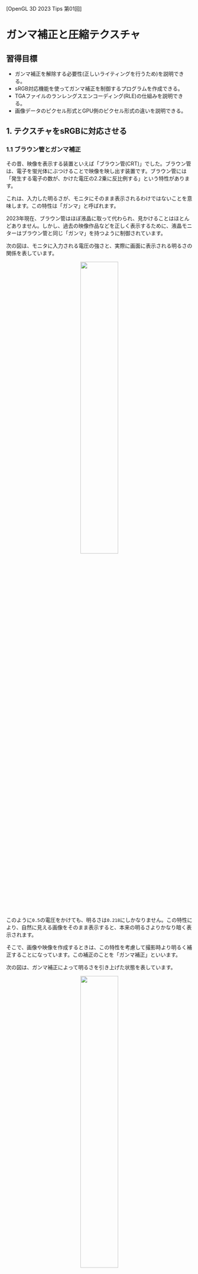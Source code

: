 [OpenGL 3D 2023 Tips 第01回]

# ガンマ補正と圧縮テクスチャ

## 習得目標

* ガンマ補正を解除する必要性(正しいライティングを行うため)を説明できる。
* sRGB対応機能を使ってガンマ補正を制御するプログラムを作成できる。
* TGAファイルのランレングスエンコーディング(RLE)の仕組みを説明できる。
* 画像データのピクセル形式とGPU側のピクセル形式の違いを説明できる。

## 1. テクスチャをsRGBに対応させる

### 1.1 ブラウン管とガンマ補正

その昔、映像を表示する装置といえば「ブラウン管(CRT)」でした。ブラウン管は、電子を蛍光体にぶつけることで映像を映し出す装置です。ブラウン管には「発生する電子の数が、かけた電圧の2.2乗に反比例する」という特性があります。

これは、入力した明るさが、モニタにそのまま表示されるわけではないことを意味します。この特性は「ガンマ」と呼ばれます。

2023年現在、ブラウン管はほぼ液晶に取って代わられ、見かけることはほとんどありません。しかし、過去の映像作品などを正しく表示するために、液晶モニターはブラウン管と同じ「ガンマ」を持つように制御されています。

<div style="page-break-after: always"></div>

次の図は、モニタに入力される電圧の強さと、実際に画面に表示される明るさの関係を表しています。

<p align="center">
<img src="images/tips_01_gamma_curve_0.png" width="45%" />
</p>

このように`0.5`の電圧をかけても、明るさは`0.218`にしかなりません。この特性により、自然に見える画像をそのまま表示すると、本来の明るさよりかなり暗く表示されます。

そこで、画像や映像を作成するときは、この特性を考慮して撮影時より明るく補正することになっています。この補正のことを「ガンマ補正」といいます。

次の図は、ガンマ補正によって明るさを引き上げた状態を表しています。

<p align="center">
<img src="images/tips_01_gamma_curve_1.png" width="45%" />
</p>

ガンマ補正した明るさをブラウン管に入力することで、カーブが相殺しあって正しい明るさ(点線)で表示することができます。

### 1.2 ガンマ補正の問題点

単に画像を表示するだけの場合、ガンマを気にすることはありません。というのは、画像や映像の制作に使うモニターも同じガンマを持っているからです。

ガンマが同じモニターを使って作成されたデータの場合、ガンマ補正の存在に気づくことはありませんし、気にする必要もありません。

問題は、画像を編集したり、3Dグラフィックスのように、ライトを物理的な計算によって表現する場合です。例えば明るさ`1.0`と`0.0`の平均を計算すると、結果は`0.5`になります。

しかし、`0.5`をモニターに表示すると、ガンマによって明るさは`0.218`相当になってしまい、意図した中間の明るさにはなりません。

これはOpenGLのライトの計算にも影響します。物理的にはライトからの距離の2乗で明るさが低下します。例えば距離10mで明るさが`1.0`になるライトがあったとすると、距離14mでは約半分の`0.5`になるはずです。

しかし、`0.5`をモニターに入力すると、ガンマにより`0.218`として表示されてしまいます。このため、物理的に正しい明るさで表示することができません。

これまで気づいていなかっただけで、みなさんが作成したプログラムも、物理的に正しい明るさで表示できていなかったのです。

以下の比較画像で分かるように、これまでの描画手順では、光が暗くなるにつれて急速に明るさが失われます。それに対して、ガンマ補正を行った場合は、明るさの減衰がゆるやかになり、より自然に明るさが変化しているように見えます。

<p align="center">
<img src="images/tips_01_without_gamma_collection.jpg" width="33%" /> <img src="images/tips_01_with_gamma_collection.jpg" width="33%" /><br>
[左=ガンマ補正なし(急に暗くなる) 右=ガンマ補正あり(徐々に暗くなる)]
</p>

>アンビエントライトの明るさを設定するとき、意図したような明るさにするには、かなり明るめの値を指定しなければならなかった経験があるかと思います。それは実は、ガンマのためだったのです。

ガンマは全てのモニターに共通する特性で、無効化することはできません。しかし、正しい明るさを計算するにはガンマ補正をなんとかする必要があります。

そこで、以下の手順で正しい明るさの計算を行います。

>1. 逆ガンマ補正を行ってテクスチャを本来の明るさに戻す。
>2. シェーダで明るさの計算を行う。
>3. フレームバッファに描き込む際にガンマ補正をやりなおす。

このように、シェーダの処理前にテクスチャのガンマ補正を解除し、フレームバッファに書き込む際に再びガンマ補正を行うことで、明るさを適切に計算できます。

OpenGLでこの手順を実行するには、「シェーダで上記の手順を実行する」か、「sRGB対応フレームバッファとsRGB対応テクスチャを使う」という2種類の方法があります。

>**【sRGBって？】**<br>
>sRGBは色の表し方を決める「色空間」の定義のひとつで、液晶モニターやカメラで使用されている国際標準規格です。

後者の方法は、GPUが自動的に行なってくれるために速度面で有利なうえ、設定の手間もそれほどかかりません。そのため、sRGBに対応していない古いハードウェアを除くと、後者のsRGB対応機能を使う方法が一般的です。

本テキストでも「sRGB対応フレームバッファとsRGB対応テクスチャを使う」方法を採用します。

### 1.3 TextureクラスをsRGBに対応させる

「sRGB(エス・アールジービー)」は、国際的な色の標準規格のひとつです。2023年現在、ほとんどのデジタル映像機器がこの規格に対応しています。このsRGB規格にはガンマ補正の方法も含まれます。

OpenGLもsRGB規格に対応しており、以下の2つの機能を実装しています。

>* テクスチャのガンマ補正を解除する。
>* フレームバッファに書き込むときにガンマ補正を行う。

この2つの機能を適切に使うことで、明るさの計算を正しく行えるようになります。

テクスチャのガンマ補正を解除するには、テクスチャのGPU側のピクセル形式として以下のいすれかを指定します。

>* `GL_SRGB8`
>* `GL_SRGB8_ALPHA8`

これらのテクスチャ形式では、作成したテクスチャをシェーダーで読み込むときに、自動的にガンマ補正が解除されます。

ただし、ガンマ補正の解除を行ってはいけない画像もあるため、常にこれらの定数を使うわけにはいきません。これには以下のような画像が挙げられます。

>* 法線マップテクスチャ
>* 表面の滑らかさを表すスムースネステクスチャ
>* 金属・非金属を表すメタルネステクスチャ

このようなテクスチャに記録されている値は、従来の意味での色を表すデータではありません。そのため、ガンマ補正をかけてはいけません。

ガンマ補正された色は「ガンマ色空間(いろくうかん)」、ガンマ補正されていない色は「リニア色空間」と呼ばれます。

ガンマ色空間のテクスチャを扱うには、これまでに定義した全てのテクスチャ作成関数を、ガンマ色空間に対応させる必要があります。`Texture.h`を開き、`Texture`クラスの定義を次のように変更してください。

```diff
   // テクスチャの利用目的
   enum class Usage
   {
-    for2D, // 2D描画用
-    for3D, // 3D描画用
-    forGltf, // glTF描画用
+    for2D, // 2D描画用(ガンマ色空間)
+    for3D, // 3D描画用(ガンマ色空間)
+    for3DLinear, // 3D描画用(リニア色空間)
+    forGltf, // glTF描画用(ガンマ色空間)
+    forGltfLinear, // glTF描画用(リニア色空間)
   };
 
   // テクスチャを作成
   static TexturePtr Create(
-    const std::string& filename, GLenum filterMode = GL_NEAREST,
-    Usage usage = Usage::for2D);
+    const std::string& filename, GLenum filterMode, Usage usage);
   static TexturePtr Create(
     const char* name, GLint width, GLint height,
-    GLenum internalFormat = GL_RGBA8, GLenum filterMode = GL_NEAREST);
+    GLenum internalFormat, GLenum filterMode);
 
   // コンストラクタ、デストラクタ
   explicit Texture(const std::string& filename, GLenum filterMode = GL_NEAREST,
     Usage usage = Usage::for2D);
   Texture(const char* name, GLint width, GLint height,
-    GLenum internalFormat = GL_RGBA8, GLenum filterMode = GL_NEAREST);
+    GLenum internalFormat, GLenum filterMode);
   ~Texture();
```

`Usage`(ユーセージ)列挙型には`for3DLinear`(フォー・スリーディー・リニア)と
`forGltfLinear`(フォー・ジーエルティーエフ・リニア)いう列挙値を追加しました。

リニア色空間のテクスチャを作成する場合は、これらの列挙値を指定します。

それから、デフォルト引数を削除していることに注意してください。このプログラムのデフォルト引数は、元々は古いプログラムを変更せずに動作させるために定義したものです。

しかし、本来は暗黙の定義を使わず、すべてのプログラムで適切な引数を指定するべきです。<br>そこで、テクスチャ作成関数の総点検が必要となるこの機会に、デフォルト引数を削除することにしました。

次に関数の定義を変更します。まず`forGltfLinear`の場合にテクスチャの反転方向を逆にします。`Texture.cpp`を開き、ファイル名を引数に取る`Texture`コンストラクタの定義を次のように変更してください。

```diff
   // OpenGLは画像データを「下から上」に格納するルールになっているので、
   // TGAが「上から下」に格納されている場合は画像を上下反転する。
   bool topToBottom = header[17] & 0x20;
-  if (usage == Usage::for2D || usage == Usage::forGltf
+  if (usage == Usage::for2D ||
+    usage == Usage::forGltf ||
+    usage == Usage::forGltfLinear) {
     topToBottom = !topToBottom; // 2D画像またはglTF用の場合は反転方向を逆にする
   }
```

次に、用途によって`GL_RGBA8`と`GL_SRGB8_ALPHA8`を使い分けるようにします。テクスチャを作成するプログラムを次のように変更してください。

```diff
     }
     img.swap(tmp);
   }
+
+  // ピクセル形式を選択
+  GLenum gpuFormat = GL_SRGB8_ALPHA8;
+  if (usage == Usage::for3DLinear || usage == Usage::forGltfLinear) {
+    gpuFormat = GL_RGBA8;
+  }

   // テクスチャを作成
   glCreateTextures(GL_TEXTURE_2D, 1, &tex);
-  glTextureStorage2D(tex, 1, GL_RGBA8, width, height);
+  glTextureStorage2D(tex, 1, gpuFormat, width, height);
   glTextureSubImage2D(tex, 0, 0, 0, width, height,
     GL_BGRA, GL_UNSIGNED_BYTE, img.data());
```

<div style="page-break-after: always"></div>

>**【名前がSRGBA8ではない理由】**<br>
>それは、ガンマ色空間なのはRGB成分だけで、アルファ成分は線形(リニア)の値だからです。つまり、RGBとアルファで性質が異なることを示すためです。<br>
>以下のURLの`Issues 3`に説明があります。<br>
>`https://registry.khronos.org/OpenGL/extensions/EXT/EXT_texture_sRGB.txt`

### 1.4 MeshBufferクラスをsRGBに対応させる

続いて、`MeshBuffer`クラスをsRGBに対応させます。といっても、変更点は2箇所だけです。

ひとつめは`LoadMTL`関数内の法線テクスチャを読み込むところです。前述したように法線テクスチャはリニア色空間で定義されるため、`for3DLinear`を指定する必要があります。

`Mesh.cpp`を開き、`LoadMTL`関数の定義にある、法線テクスチャを読み込むプログラムを次のように変更してください。

```diff
     if (textureName[0] != 0) {
       pMaterial->texNormal =
         Texture::Create(foldername + textureName, GL_LINEAR,
-          Texture::Usage::for3D);
+          Texture::Usage::for3DLinear);
       continue;
     }
   }
```

もうひとつの変更箇所は、デフォルトマテリアルを作成するプログラムにあります。
`MeshBuffer`コンストラクタの定義を次のように変更してください。

```diff
   // マテリアル未設定時に使用するマテリアルを作成
   defaultMaterial = std::make_shared<Material>();
-  defaultMaterial->texBaseColor = Texture::Create("defaultTexture", 4, 4);
+  defaultMaterial->texBaseColor = Texture::Create("defaultTexture", 4, 4,
+    GL_SRGB8_ALPHA8, GL_LINEAR);
   std::vector<uint32_t> img(4 * 4, 0xff'c0'c0'c0);
   glTextureSubImage2D(*defaultMaterial->texBaseColor, 0, 0, 0,
```

sRGBに対応するため、`texBaseColor`に設定するテクスチャを`GL_SRGB8_ALPHA8`形式で作成するように変更しています。

### 1.5 EngineクラスをsRGBに対応させる

`Engine`クラスのsRGB対応では、主にフレームバッファオブジェクトの設定を行います(もちろん`Texture::Create`の引数も変更します)。

早速、テクスチャをsRGBに対応させましょう。`AddUILayer`メンバ関数の定義を次のように変更してください。

```diff
 */
 size_t Engine::AddUILayer(const char* image, GLenum filterMode, size_t reserve)
 {
-  const TexturePtr tex = Texture::Create(image, filterMode);
+  const TexturePtr tex = Texture::Create(image, filterMode, Texture::Usage::for2D);
   uiLayerList.push_back({ tex });
   uiLayerList.back().gameObjectList.reserve(reserve);
```

`Engine`クラスのテクスチャ作成の変更点はこの一箇所だけです。

次に、デフォルトフレームバッファをsRGBに対応させます。`glfwWindowHint`関数を使って、ウィンドウ作成時にsRGBを有効にします。`Initialize`メンバ関数に次のプログラムを追加してください。

```diff
   glfwWindowHint(GLFW_CONTEXT_VERSION_MAJOR, 4);
   glfwWindowHint(GLFW_CONTEXT_VERSION_MINOR, 5);
   glfwWindowHint(GLFW_OPENGL_DEBUG_CONTEXT, GLFW_TRUE);
+
+  // フレームバッファをsRGB対応にする
+  glfwWindowHint(GLFW_SRGB_CAPABLE, GLFW_TRUE);

   window = glfwCreateWindow(1280, 720, title.c_str(), nullptr, nullptr);
   if (!window) {
```

sRGB対応のフレームバッファを作成するには`GLFW_SRGB_CAPABLE`(ジーエルエフダブリュー・エスアールジービー・キャパブル)ヒントを`GLFW_TRUE`に設定します。

`GLFW_SRGB_CAPABLE`ヒントを有効にすると、、ハードウェア、OS、ドライバがsRGBに対応していれば、sRGBに対応したデフォルトフレームバッファが作成されます。

>**【sRGBは常に使えると考えて大丈夫？】**<br>
>2023年現在、sRGBを有効にできないPC環境はほぼ存在しません(最初にOpenGLのsRGB対応が提案されたのは2006年のことです)。そのため、「PCに限れば、sRGBに対応していることをチェックする必要はない」と考えてよいでしょう。
>スマホなどでも状況は同じですが、少し古い廉価版のスマホではsRGBに対応していないことがあります。

続いて、フレームバッファのガンマ補正を制御するプログラムを追加します。ガンマ補正を制御する機能には`GL_FRAMEBUFFER_SRGB`(ジーエル・フレームバッファ・エスアールジービー)というマクロ名が付けられています。

有効、無効の切り替えには`glEnable`, `glDisable`関数を使います。

よく考える必要があるのは、ガンマ補正を「有効にするタイミング」と「無効にするタイミング」です。これは以下のルールに従います。

>* sRGBに対応したフレームバッファに書き込むときは有効にする
>* それ以外は無効にする

本テキストで作成してきたプログラムの場合、sRGBに対応しているのはデフォルトフレームバッファだけです。そのため、最初はガンマ補正を無効にしておき、デフォルトフレームバッファに書き込むタイミングで有効にすればOKです。

まず、ガンマ補正を無効化するプログラムを追加しましょう。`MainLoop`メンバ関数にある、描画先をゲームウィンドウに変更するプログラムに、次のプログラムを追加してください。

```diff
     // 描画先をゲームウィンドウに変更
     glBindFramebuffer(GL_FRAMEBUFFER, *fboGameWindow);
+    glDisable(GL_FRAMEBUFFER_SRGB); // ガンマ補正を無効にする
     const vec2 viewSize = GetViewSize();
     glViewport(0, 0,
```

次に、ガンマ補正を有効化するプログラムを追加します。描画先をデフォルトフレームバッファに戻すプログラムに、次のプログラムを追加してください。

```diff
     // デフォルトフレームバッファに戻す
     glBindFramebuffer(GL_FRAMEBUFFER, 0);
+    glEnable(GL_FRAMEBUFFER_SRGB); // ガンマ補正を有効にする
     glViewport(0, 0, 1280, 720);
     glEnable(GL_BLEND);
```

これで、`Engine`クラスをsRGBに対応させることができました。

### 1.6 ParticleEmitterクラスをsRGBに対応させる

続いて`ParticleEmitter`クラスをsRGBに対応させます。やることはテクスチャ作成方法の変更だけです。`Particle.cpp`を開き、`ParticleEmitter`コンストラクタの定義を次のように変更してください。

```diff
   const ParticleParameter& pp, ParticleManager* pManager) :
   ep(ep), pp(pp), pManager(pManager), interval(1.0f / ep.emissionsPerSecond)
 {
-  texture = Texture::Create(ep.imagePath.c_str(), GL_LINEAR);
+  texture = Texture::Create(ep.imagePath.c_str(), GL_LINEAR,
+    Texture::Usage::for2D);
 }
```

`ParticleEmitter`クラスの変更点はこれだけです。

### 1.7 GltfFileBufferクラスをsRGBに対応させる

最後に、`GltfFileBuffer`クラスをsRGBに対応させます。このクラスも、やることはテクスチャの作成方法の変更だけです。

`GltfMesh.cpp`を開き、`LoadTexture`関数の定義を次のように変更してください。

```diff
   filename += ".tga";
 
   // テクスチャを読み込む
+  Texture::Usage usage = Texture::Usage::forGltfLinear;
+  if (objectName == "baseColorTexture") {
+    usage = Texture::Usage::forGltf;
+  }
-  return Texture::Create(filename.string(), GL_LINEAR, Texture::Usage::forGltf);
+  return Texture::Create(filename.string(), GL_LINEAR, usage);
 }
 
 /**
```

glTFの仕様`https://registry.khronos.org/glTF/specs/2.0/glTF-2.0.html`によると、sRGBなのは`baseColorTexture`に限られるようです。

そこで、オブジェクト名が`baseColorTexture`の場合のみ`forGltf`を指定し、それ以外は
`forGltfLinear`を指定するようにしています。

次に`GltfFileBuffer`コンストラクタの定義にある、デフォルトマテリアルを作成するプログラムを次のように変更してください。

```diff
   // デフォルトマテリアルを作成
   defaultMaterial = std::make_shared<GltfMaterial>();
   defaultMaterial->name = "<default>";
-  defaultMaterial->texBaseColor = Texture::Create("defaultTexture", 4, 4);
+  defaultMaterial->texBaseColor = Texture::Create("defaultTexture", 4, 4,
+    GL_SRGB8_ALPHA8, GL_LINEAR);
   static const uint32_t img[4 * 4] = {
     0xffff'ffff, 0xffff'ffff, 0xffff'ffff, 0xffff'ffff, 
```

これで、全てのクラスのsRGB対応が完了しました。

プログラムが書けたらビルドして実行してください。sRGB対応前よりも画面が明るくなり、全体的に柔らかな雰囲気になっていたら成功です。

<p align="center">
<img src="images/tips_01_result_0.jpg" width="45%" />
</p>

>**【1章のまとめ】**
>
>* 液晶モニタなどの表示装置は、入力データを「ガンマ補正」して画面に表示している。
>* 「ガンマ補正」されたモニタを見ながら作られた画像データは「ガンマ補正」の影響を受けるため、明るさの変化が曲線になっている。
>* 物理的に正しいライティングを行うには、明るさの変化が直線的なるように、画像のガンマ補正を解除する必要がある。
>* OpenGLで物理的に正しいライティングを行うには、sRGBに対応したフレームバッファと、sRGBに対応したテクスチャを使う。

<div style="page-break-after: always"></div>

## 2. 対応するTGAの形式を増やす

### 2.1 ランレングス・エンコーディング

現在のプログラムで扱えるTGAファイルは「32bitカラーで無圧縮(むあっしゅく)」形式のものだけです。しかし、TGAファイルには他にも様々な形式でデータを記録できます。

特に便利なのは「圧縮形式」です。圧縮形式に対応できると、アプリの容量が削減できるうえにロード時間まで短かくなります。良いことずくめです。これはもう、圧縮形式を読み込めるようにするしかありませんね。

さて、TGAの圧縮形式には「ランレングス・エンコーディング(Run Length Encoding, RLE)」が採用されています。ランレングスエンコーディングは、データ中にある連続する同じ値を「連続する個数+値」で置き換える方法です。

TGAのランレングス・エンコーディング(長いので以降は略称のRLEを使います)では、画像データを「ヘッダ」と「データ」の組として表します。この組のことを`packet`(パケット)といいます。

ヘッダは1バイトで、最上位の1ビットが「パケットID」、残りの7ビットが「データ数」となっています。つまり、ヘッダは次のようになっています。

| **bit** |  7 | 6 5 4 3 2 1 |
|:---:|:--:|:-:|
| **機能** | ID | データ数 |

パケットIDが`0`の場合は「無圧縮パケット」です。無圧縮パケットでは、ヘッダの直後に「データ数 + 1」個のピクセルデータが続きます。データを展開するときはこのデータをそのまま使います。

<table><tr><td>ヘッダ</td><td>ピクセル0</td><td>ピクセル1 </td><td>ピクセル2</td><td>...</td></tr></table>

パケットIDが、`1`なら「圧縮パケット」になります。圧縮パケットでは、ヘッダの直後に1ピクセル分のデータだけが続きます。データを展開するときはこの1ピクセルを「データ数 + 1」個複製します。

<table><tr><td>ヘッダ</td><td>ピクセル</td></tr></table>

説明はこれくらいにして、あとは実際にプログラムを書いて理解してもらいましょう。まず、画像が圧縮されているかどうかを判定しなくてはなりません。

これは、TGAヘッダの2バイト目を見ることで調べられます。`Texture.cpp`を開き、
`Texture`コンストラクタの定義にある「ヘッダ情報を読み込む」プログラムの下に、次のプログラムを追加してください。

```diff
   const size_t tgaHeaderSize = 18; // ヘッダ情報のバイト数
   uint8_t header[tgaHeaderSize];
   file.read(reinterpret_cast<char*>(header), tgaHeaderSize);
+
+  // 画像の種類を取り出す
+  // 0: 画像なし
+  // 1: インデックス(無圧縮)
+  // 2: トゥルーカラー(無圧縮)
+  // 3: 白黒(無圧縮)
+  // 9: インデックス(RLE) 
+  // 10: トゥルーカラー(RLE)
+  // 11: 白黒(RLE)
+  const int imageType = header[2];

   // ヘッダ情報から画像のサイズを取り出す
   const int width = header[12] + header[13] * 0x100;
```

次に「1ピクセルのビット数」を取り出します。ここで取得した情報は、圧縮データを展開する際に必要になります。

```diff
   // ヘッダ情報から画像のサイズを取り出す
   const int width = header[12] + header[13] * 0x100;
   const int height = header[14] + header[15] * 0x100;
+
+  // 1ピクセルのビット数を取り出す
+  const int pixelDepth = header[16];
+  const int pixelBytes = pixelDepth / 8; // 1ピクセルのバイト数

   // 画像情報を読み込む
   std::vector<char> img(
```

それでは、圧縮データの判定を行いましょう。画像情報を読み込むプログラムの下に、次のプログラムを追加してください。

```diff
   std::vector<char> img(
     std::filesystem::file_size(filename) - tgaHeaderSize);
   file.read(img.data(), img.size());
+
+  // 圧縮されている場合は展開する
+  if (imageType & 0x08) {
+    // データ展開先となるバッファを作成
+    std::vector<char> tmp(width * height * pixelBytes);
+    char* dest = tmp.data(); // 展開先のアドレス
+    const char* const end = dest + tmp.size(); // 終端アドレス
+
+    // バッファが埋まるまでループ
+    const char* packet = img.data(); // パケットのアドレス
+    while (dest < end) {
+    }
+
+    // 展開先バッファと画像データバッファを入れ替える
+    img.swap(tmp);
+  }

   // TGAヘッダ18バイト目の第5ビットは、画像データの格納方向を表す。
   //   0の場合: 下から上
```

「画像の種類」の第3ビットが`1`の場合、画像データは圧縮されています。GPUはTGAの圧縮データを扱えないため、GPUメモリにコピーする前にデータを展開しておく必要があります。

まずデータの展開先となるバッファを用意します。バッファのサイズは「画像の幅x画像の高さx1ピクセルのバイト数」で求められます。

TGAは古いデータ形式なので、総バイト数のようなデータの終端を示す情報を持ちません。そこで、「バッファがデータで埋まったら展開完了」と判断しています。

データ展開が終わったら、`swap`メンバ関数を使って、本来の画像データを指す`img`変数と、展開された画像データを指す`tmp`変数の内容を交換します。`vector`クラス同士の交換は、ポインタを入れ替えるだけなので非常に高速に行われます。

次に、パケットの種類によって処理を分けるプログラムを追加します。バッファが埋まるまでループさせるプログラムに、次のプログラムを追加してください。

```diff
     // バッファが埋まるまでループ
     const char* packet = img.data(); // パケットのアドレス
     while (dest < end) {
+      // パケットのヘッダ部からidとデータ数を取り出す
+      const int id = *packet & 0x80;
+      const int count = (*packet & 0x7f) + 1;
+      ++packet; // データ部へ移動
+
+      // IDによって分岐
+      if (id) {
+        // 圧縮パケット
+      } else {
+        // 無圧縮パケット
+      }
     }

     // 展開先バッファと画像データバッファを入れ替える
```

このプログラムは、パケットのヘッダ部にあるIDとデータ数を取り出し、IDによって処理を分岐させます。

次に、圧縮パケットを展開するプログラムを追加します。<ruby>前述<rt>ぜんじゅつ</rt></ruby>したように、圧縮パケットは1ピクセル分のデータしか持ちません。

この1ピクセルのデータを、ヘッダ部に記録された「データ数」の数だけ複製することでデータを展開します。ピクセルのバイト数は不定なため、「ピクセルをコピーするループ(1)」と「(1)をデータ数だけ実行するループ」の2重ループを使います。

「圧縮パケット」というコメントの下に、次のプログラムを追加してください。

```diff
       // IDによって分岐
       if (id) {
         // 圧縮パケット
+        // ひとつのピクセルデータをcount個複製する
+        for (int i = 0; i < count; ++i) {
+          for (int j = 0; j < pixelBytes; ++j) {
+            *dest = packet[j];
+            ++dest;
+          }
+        }
+        packet += pixelBytes;
       } else {
         // 無圧縮パケット
```

最後に、無圧縮パケットを展開します。これは簡単で、パケットのピクセルデータを展開先にコピーするだけです。「無圧縮パケット」というコメントの下に、次のプログラムを追加してください。

```diff
         packet += pixelBytes;
       } else {
         // 無圧縮パケット
+        // count個のピクセルデータをそのままコピーする
+        const int rawDataBytes = count * pixelBytes;
+        dest = std::copy(packet, packet + rawDataBytes, dest);
+        packet += rawDataBytes;
       }
     }
```

上記プログラムでは`copy`関数でデータをコピーしています。`memcpy`など他のコピー方法をでもいいのですが、C++らしさを考慮するなら、標準ライブラリの`copy`関数(または類似の
`copy_n`関数)が第一候補です。

さて、「プログラムが書けたらビルドして実行してください」と言いたいところですが、圧縮データを展開するプログラムを試すには圧縮されたTGAファイルが必要です。

残念なことに、Visual Studioには圧縮形式のTGAを作成する機能がありません。PhotoShopやGIMP、Paint.netなどは圧縮形式に対応しているので、それらのソフトで圧縮TGAファイルを作成して動作試験を行ってください。

### 2.2 32ビット以外のカラーに対応する

これまで扱ってきたTGAファイルは、32ビットの画像データだけでした。しかし、TGA形式自体は、8, 16, 24ビットの画像データも扱えるように作られています。

これらの形式にも対応しておくと、画像の性質と利用目的に応じて適切な形式を選べるようになります(あまり使う機会はないかもしれませんが)。

さまざまな形式の画像データをGPUメモリにコピーするには、`glTextureSubImage2D`関数の
`format`引数と`type`引数に対して、データ形式ごとに異なる値を指定します。

また、一部の画像データ形式はアルファ値を持ちません。アルファ値を持たない場合、GPU側のデータ形式には`GL_SRGB8_ALPHA8`ではなく`GL_SRGB8`を使うのが適切です。

それでは、ピクセルのビット数によって引数を変更できるようにしましょう。画像の上下を反転させるプログラムの下に、次のプログラムを追加してください。

```diff
       source += lineSize;
     }
     img.swap(tmp);
   }
+
+  // 「1ピクセルのビット数」からピクセル形式とデータタイプを選択
+  struct FormatData {
+    GLenum imageFormat; // 画像データのピクセル形式
+    GLenum imageType;   // 画像データの型
+    GLenum gpuFormat;   // GPU側のピクセル形式
+  };
+  constexpr FormatData formatList[] = {
+    { GL_RED,  GL_UNSIGNED_BYTE,              GL_SRGB8 },
+    { GL_BGRA, GL_UNSIGNED_SHORT_1_5_5_5_REV, GL_SRGB8_ALPHA8 },
+    { GL_BGR,  GL_UNSIGNED_BYTE,              GL_SRGB8 },
+    { GL_BGRA, GL_UNSIGNED_BYTE,              GL_SRGB8_ALPHA8 },
+  };
+  FormatData format = formatList[pixelBytes - 1];

   // ピクセル形式を選択
   GLenum gpuFormat = GL_SRGB8_ALPHA8;
```

TGAで実際に利用されているビット数は8, 16, 24, 32だけなので、バイト数に変換することで配列の添字として利用できます。

ひとつの数値によって複数のパラメータが変化する場合、変化するパラメータを配列にまとめると便利です。配列は`if`や`switch`よりもパラメータの管理がしやすく(データの増減が簡単にできる等)、プログラムも短くなるからです。

また、上記のプログラムでは`FormatData`(フォーマット・データ)構造体を定義し、パラメータをまとめて管理できるようにしています。このように、一緒に使うことが多いパラメータを構造体にまとめると、パラメータを管理しやすくなります。

次に、`format`(フォーマット)変数の値を引数に渡すように、テクスチャ作成プログラムを書き換えます。

```diff
   FormatData format = formatList[pixelBytes - 1];

   // ピクセル形式を選択
-  GLenum gpuFormat = GL_SRGB8_ALPHA8;
   if (usage == Usage::for3DLinear || usage == Usage::forGltfLinear) {
-    gpuFormat = GL_RGBA8;
+    format.gpuFormat = GL_RGBA8;
   }

   // テクスチャを作成
   glCreateTextures(GL_TEXTURE_2D, 1, &tex);
-  glTextureStorage2D(tex, 1, gpuFormat, width, height);
+  glTextureStorage2D(tex, 1, format.gpuFormat, width, height);
+
+  // GPUメモリにデータをコピー
   glTextureSubImage2D(tex, 0, 0, 0, width, height,
-    GL_BGRA, GL_UNSIGNED_BYTE, img.data());
+    format.imageFormat, format.imageType, img.data());

   // 拡大縮小フィルタを設定
   glTextureParameteri(tex, GL_TEXTURE_MAG_FILTER, filterMode);
```

これで、32ビット以外の画像形式を読み込めるようになりました。しかし、まだひとつだけ問題が残っています。次の課題を行うことでどんな問題があるかが分かるでしょう。

<div style="page-break-after: always"></div>

<pre class="tnmai_assignment">
<strong>【課題01】</strong>
適当な3Dモデルの画像のバックアップを取りなさい。
次に、Visual Studioで元の画像ファイルを開き、画像のプロパティにある「形式」を<code>16bpp BGRA5551`</code>に変更しなさい。
さらに、画像の横の長さを「奇数」に変更しなさい(例えば横が1024なら1023や1025にする)。変更したらファイルを保存しなさい。
ファイルを保存したらプログラムを実行し、形式を変更したテクスチャが3Dモデルに貼られていることを確認しなさい(表示がおかしくなっていると思います)。
</pre>

### 2.3 アラインメント

<p align="center">
<img src="images/tips_01_result_1.jpg" width="45%" />
</p>

表示が崩れる原因は、OpenGLが画像データを読み取るときに「あるルール」を使っているためです。そのルールとは「データを4バイト単位で読み取る」というものです。この読み取り単位のことを「アラインメント(Alignment, 整列)」といいます。

人間が数字や文章を書き写すとき、1文字ずつ細切れに行うより、一度に読めるだけ読んで、それをまとめて書くほうが効率的ですよね。例えば、電話番号の数字をひとつずつ書き写すより、3つか4つの数字をまとめて書き写すほうがはやく終わります。

コンピュータも突き詰めれば物理的な存在です。そのため、人間と同様に、メモリの読み書き速度を上げるために、連続したデータを一度に読み書きするという設計になっています。

この読み書きの単位が「アラインメント」というわけです。2023年現在、ほとんどのコンピューターの「アラインメント」は4バイトになっています。

ところで、一般的な画像データは「横一列のピクセルを記録したら次の列のピクセルを記録する」というようになっています。

32ビット形式の画像データの場合、1ピクセルは4バイトなので、横一列のデータ数は常にアラインメントで割り切れます。そのため、アラインメント単位でコピーを行ってもデータがずれることはありません。

ところが16ビット形式では、横幅が奇数のときにアラインメントで割り切れない長さになってしまいます。この場合、コンピューターは次の行の先頭2バイトを読み込むことで、無理やり不足分を<ruby>補<rt>おぎな</rt></ruby>います。

その結果、次の行のデータが1ピクセル短くなってしまいます。この不足を補うために、コンピュータはさらに次の行から4バイトを追加で読み込みます。これが繰り返されることで、1列ごとに1ピクセルずつずれていってしまうわけです。

この問題の対策方法は2つあります。

>1. 横一列のピクセル数が4で割り切れない画像を使わない。
>2. アラインメントを変更する。

実際の開発では、たいてい1の方法を取ります。アラインメントを変更すると、GPUメモリへのコピー速度が低下するためです。また、横幅が奇数サイズの画像は、わずかですがGPUメモリを余分に必要とします。

しかし、今回は2のアラインメントを変更する方法を使います。インターネットからダウンロードできる3Dモデルを使おうとする限り、テクスチャ画像の横幅が4の倍数であることは保証できないからです。

さて、画像をコピーするときのアラインメントを変更するには`glPixelStorei`(ジーエル・ピクセル・ストア・アイ)関数を使います。

<p><code class="tnmai_code"><strong>【書式】</strong><br>
void glPixelStorei(設定するパラメータ名, 設定する値);
</code></p>

この関数は「テクスチャ用メモリ領域の動作モード」を変更します。設定可能な動作モードは複数あり、「設定するパラメータ名」によって指定します。

「GPUメモリにコピーするときのアラインメント」のパラメータ名は`GL_UNPACK_ALIGNMENT`
(ジーエル・アンパック・アラインメント)です。また、アラインメントとして設定できる値は
1, 2, 4, 8だけで、それ以外の数値を設定しようとしても無視されます。

>設定可能なパラメータ名については、以下のURLを参照してください。<br>
>`https://registry.khronos.org/OpenGL-Refpages/gl4/html/glPixelStore.xhtml`

それから、コピーが終わったらアラインメントを元に戻さなくてはなりません。元に戻さないと、プログラムの別の場所でGPUメモリにデータを転送しようとしたとき、コピー速度が遅くなってしまう可能性があるからです。

後から「なんかプログラムの実行速度が遅い気がするなあ」と感じたとしても、実はその原因が「`Texture`コンストラクタでアラインメントを戻し忘れたから」だなんて、なかなか気づきませんよね。

さて、アラインメントを元に戻すためには、変更前のアラインメントを覚えておく必要があります。現在のアラインメントを取得するには`glGetIntergerv`(ジーエル・ゲット・インテジャー・ブイ)関数を使います。

<p><code class="tnmai_code"><strong>【書式】</strong><br>
void glGetintegerv(取得するパラメータ名, 値を格納する変数のアドレス);
</code></p>

それでは、GPUメモリにデータをコピーするプログラムの前後に、次のプログラムを追加してください。

```diff
   // テクスチャを作成
   glCreateTextures(GL_TEXTURE_2D, 1, &tex);
   glTextureStorage2D(tex, 1, format.gpuFormat, width, height);
+
+  // 現在のアラインメントを記録してからアラインメントを変更
+  GLint alignment;
+  glGetIntegerv(GL_UNPACK_ALIGNMENT, &alignment);
+  if (alignment != pixelBytes) {
+    glPixelStorei(GL_UNPACK_ALIGNMENT, pixelBytes);
+  }
 
   // GPUメモリにデータをコピー
   glTextureSubImage2D(tex, 0, 0, 0, width, height,
     format.imageFormat, format.imageType, img.data());
+
+  // アラインメントを元に戻す
+  if (alignment != pixelBytes) {
+    glPixelStorei(GL_UNPACK_ALIGNMENT, alignment);
+  }

   // 拡大縮小フィルタを設定
   glTextureParameteri(tex, GL_TEXTURE_MAG_FILTER, filterMode);
```

また、このプログラムでは、アラインメントを変更不要な場合はなにもしないようにしています。常に変更するようにプログラムすると、32ビット形式のときにコピーが遅くなってしまうからです。

プログラムが書けたらビルドして実行してください。課題01で変更したテクスチャが正しく表示されていたら成功です。

<p align="center">
<img src="images/tips_01_result_0.jpg" width="45%" />
</p>

### 2.4 白黒画像の扱いかた

早速ですが、次の課題を行って画像ファイルを白黒に変換してください。

<pre class="tnmai_assignment">
<strong>【課題02】</strong>
課題01で変更した画像ファイルをVisual Studioで開き、画像のプロパティにある「形式」を<code>8bpp Gray`</code>に変更しなさい。変更したらファイルを保存しなさい。
ファイルを保存したらプログラムを実行し、形式を変更したテクスチャが3Dモデルに貼られていることを確認しなさい(赤くなっていると思います)。
</pre>

<p align="center">
<img src="images/tips_01_result_2.jpg" width="45%" />
</p>

白黒に変換したはずなのに、実際には赤色で表示されたと思います。原因は以下の2つです。

>1. OpenGLにおいて、単色を表すピクセル形式は`GL_RED`である。つまり緑、青、アルファのデータがない。
>2. 設定されていない要素をシェーダで読み取ると(0, 0, 0, 1)が返される。`GL_RED`の場合、緑と青は0、アルファは1になる。

このような仕様になっているため、ピクセル形式に`GL_RED`を指定した場合は赤要素にしかデータが反映されません。しかし、白黒画像として扱うには、緑と青にも赤要素と同じ値を反映する必要があります。

こんなときに便利なのが「スウィズル(Swizzle、かきまぜる)」という機能です。この機能を使うと、シェーダでテクスチャを読み取る時の、データの順序を入れ替えることができます。

スウィズルを設定するには、拡大縮小フィルタの設定で使っている`glTextureParameteri`
(ジーエル・テクスチャ・パラメータ・アイ)関数を使います。アラインメントを元に戻すプログラムの下に、次のプログラムを追加してください。

```diff
   if (alignment != pixelBytes) {
     glPixelStorei(GL_UNPACK_ALIGNMENT, alignment);
   }
+
+  // 白黒画像の場合、(R,R,R,1)として読み取られるように設定
+  if (format.imageFormat == GL_RED) {
+    glTextureParameteri(tex, GL_TEXTURE_SWIZZLE_G, GL_RED);
+    glTextureParameteri(tex, GL_TEXTURE_SWIZZLE_B, GL_RED);
+  }

   // 拡大縮小フィルタを設定
   glTextureParameteri(tex, GL_TEXTURE_MAG_FILTER, filterMode);
```

`glTextureParameteri`関数で設定できるパラメータは多岐にわたりますが、今回は以下の2つを設定しています。

| パラメータ名 | 機能 |
|:------------:|:----|
| <ruby>GL_TEXTURE_SWIZZLE_G<rt>ジーエル・テクスチャ・スウィズル・ジー</rt></ruby> | シェーダに送られる前に緑要素に適用されるスウィズル。<br>ここで指定した要素が緑要素に渡されます。 |
| <ruby>GL_TEXTURE_SWIZZLE_B<rt>ジーエル・テクスチャ・スウィズル・ビー</rt></ruby> | シェーダに送られる前に青要素に適用されるスウィズル。<br>ここで指定した要素が青要素に渡されます。 |

今回は使いませんが、赤とアルファのスウィズルを設定することも可能です。

>`glTextureParameteri`関数で設定可能なパラメータについては、以下のURLを参照してください。<br>
>`https://registry.khronos.org/OpenGL-Refpages/gl4/html/glTexParameter.xhtml`

プログラムが書けたらビルドして実行してください。3Dモデルが白黒で表示されていたら成功です。

<p align="center">
<img src="images/tips_01_result_3.jpg" width="45%" />
</p>

<pre class="tnmai_assignment">
<strong>【課題03】</strong>
課題01, 課題02で変更した画像ファイルを、元(課題01で変更する前)の状態に戻しなさい。
</pre>

### 2.5 より効率的なGPU側のピクセル形式を選ぶ

ガンマ色空間を使う場合、指定できるピクセル形式は`GL_SRGB8`と`GL_SRGB8_ALPHA8`の2つだけです。対して、リニア色空間の場合はOpenGLで利用できる多様なピクセル形式から選ぶことができます。

これは、「より効率的なピクセル形式を選べる」ということです。例えば画像データのピクセル形式が`GL_RED`の場合、ガンマ色空間では`GL_SRGB8`しか選べません。

そのため、元データはわずか8ビットなのに、GPUメモリは24ビット必要になってしまいます。これは、GPUのガンマ補正機能がRGBが揃っているデータにしか対応していないためです。

しかし、リニア色空間の場合は`GL_R8`(ジーエル・アール・はち)という8ビットのピクセル形式を選ぶことができます。`GL_R8`を使えば、`GL_SRGB8`のような無駄は発生しません。

これによって、GPUメモリにより多くのデータを入れられるようになり、さらに扱うデータ量が減ることで描画速度も向上します。

それでは、使用目的によってピクセル形式を選択するプログラムを、次のように変更してください。

```diff
   struct FormatData {
     GLenum imageFormat; // 画像データのピクセル形式
     GLenum imageType;   // 画像データの型
     GLenum gpuFormat;   // GPU側のピクセル形式
+    GLenum gpuFormatLinear; // GPU側のピクセル形式(リニア色空間)
   };
   constexpr FormatData formatList[] = {
-    { GL_RED,  GL_UNSIGNED_BYTE,              GL_SRGB8 },
-    { GL_BGRA, GL_UNSIGNED_SHORT_1_5_5_5_REV, GL_SRGB8_ALPHA8 },
-    { GL_BGR,  GL_UNSIGNED_BYTE,              GL_SRGB8 },
-    { GL_BGRA, GL_UNSIGNED_BYTE,              GL_SRGB8_ALPHA8 },
+    { GL_RED,  GL_UNSIGNED_BYTE,              GL_SRGB8,        GL_R8 },
+    { GL_BGRA, GL_UNSIGNED_SHORT_1_5_5_5_REV, GL_SRGB8_ALPHA8, GL_RGB5_A1 },
+    { GL_BGR,  GL_UNSIGNED_BYTE,              GL_SRGB8,        GL_RGB8 },
+    { GL_BGRA, GL_UNSIGNED_BYTE,              GL_SRGB8_ALPHA8, GL_RGBA8 },
   };
   FormatData format = formatList[pixelBytes - 1];
 
-  // ピクセル形式を選択
+  // リニア色空間が指定された場合、専用のGPUピクセル形式を選択
   if (usage == Usage::for3DLinear || usage == Usage::forGltfLinear) {
-    format.gpuFormat = GL_RGBA8;
+    format.gpuFormat = format.gpuFormatLinear;
   }
 
   // テクスチャを作成
```

プログラムが書けたらビルドして実行してください。といっても、見た目に違いが見えるわけではないため、修正前と同じ画像が表示できていれば、とりあえずは成功と考えてよいでしょう。

<p align="center">
<img src="images/tips_01_result_0.jpg" width="45%" />
</p>

>**【2章のまとめ】**
>
>* TGAファイルには、ランレングスエンコーディング(RLE)で圧縮されたデータを記録できる。
>* 圧縮形式を使うと、アプリのサイズが小さくなる、ロード時間が短くなるなどの利点がある。
>* 32ビット以外のカラーに対応するには、画像データのピクセル形式とデータ型、それからGPU側のピクセル形式を正しく設定しなくてはならない。
>* 白黒画像は実際には赤成分として扱われる。白黒画像にするにはスウィズル機能を使う。

